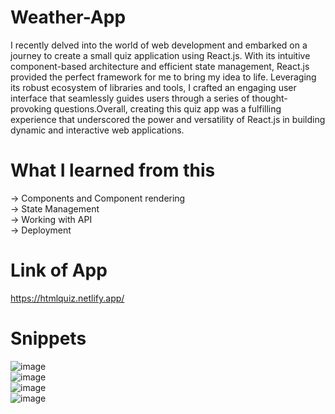 # Weather-App
I recently delved into the world of web development and embarked on a journey to create a small quiz application using React.js. With its intuitive component-based architecture and efficient state management, React.js provided the perfect framework for me to bring my idea to life. Leveraging its robust ecosystem of libraries and tools, I crafted an engaging user interface that seamlessly guides users through a series of thought-provoking questions.Overall, creating this quiz app was a fulfilling experience that underscored the power and versatility of React.js in building dynamic and interactive web applications.
# What I learned from this
-> Components and Component rendering <br />
-> State Management <br />
-> Working with API <br />
-> Deployment <br />
# Link of App
https://htmlquiz.netlify.app/
# Snippets
![image](https://github.com/ApurvaK24/Quiz-App/assets/131984781/45b000b0-b581-41d0-b1e3-717f2cac1017) <br />
![image](https://github.com/ApurvaK24/Quiz-App/assets/131984781/f08b292b-7711-442e-b993-dc032b5c1577) <br />
![image](https://github.com/ApurvaK24/Quiz-App/assets/131984781/791f24dc-c048-4597-a54f-f9bca0a24001) <br />
![image](https://github.com/ApurvaK24/Quiz-App/assets/131984781/c9aa753a-355d-46a3-92c3-29d75a27f1f6)






